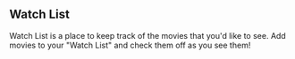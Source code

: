## Watch List
Watch List is a place to keep track of the movies that you'd like to see.  Add movies to your "Watch List" and check them off as you see them!